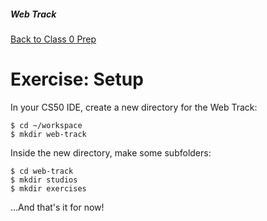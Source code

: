 ##### Web Track
[Back to Class 0 Prep](../../class0-prep)

# Exercise: Setup

In your CS50 IDE, create a new directory for the Web Track:

```nohighlight
$ cd ~/workspace
$ mkdir web-track
```

Inside the new directory, make some subfolders:

```nohighlight
$ cd web-track
$ mkdir studios
$ mkdir exercises
```

...And that's it for now!


